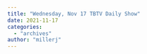 ```yaml
---
title: "Wednesday, Nov 17 TBTV Daily Show"
date: 2021-11-17
categories: 
  - "archives"
author: "millerj"
---
```



